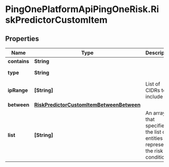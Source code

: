 # PingOnePlatformApiPingOneRisk.RiskPredictorCustomItem

## Properties

Name | Type | Description | Notes
------------ | ------------- | ------------- | -------------
**contains** | **String** |  | 
**type** | **String** |  | [optional] [readonly] 
**ipRange** | **[String]** | List of CIDRs to include | 
**between** | [**RiskPredictorCustomItemBetweenBetween**](RiskPredictorCustomItemBetweenBetween.md) |  | 
**list** | **[String]** | An array that specifies the list of entities that represent the risk conditions. | 


